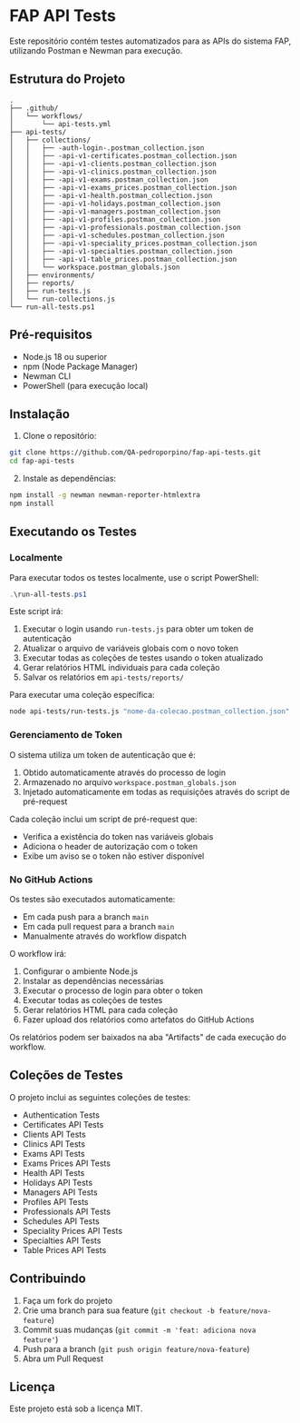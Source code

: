 # FAP API Tests

Este repositório contém testes automatizados para as APIs do sistema FAP, utilizando Postman e Newman para execução.

## Estrutura do Projeto

```
.
├── .github/
│   └── workflows/
│       └── api-tests.yml
├── api-tests/
│   ├── collections/
│   │   ├── -auth-login-.postman_collection.json
│   │   ├── -api-v1-certificates.postman_collection.json
│   │   ├── -api-v1-clients.postman_collection.json
│   │   ├── -api-v1-clinics.postman_collection.json
│   │   ├── -api-v1-exams.postman_collection.json
│   │   ├── -api-v1-exams_prices.postman_collection.json
│   │   ├── -api-v1-health.postman_collection.json
│   │   ├── -api-v1-holidays.postman_collection.json
│   │   ├── -api-v1-managers.postman_collection.json
│   │   ├── -api-v1-profiles.postman_collection.json
│   │   ├── -api-v1-professionals.postman_collection.json
│   │   ├── -api-v1-schedules.postman_collection.json
│   │   ├── -api-v1-speciality_prices.postman_collection.json
│   │   ├── -api-v1-specialties.postman_collection.json
│   │   ├── -api-v1-table_prices.postman_collection.json
│   │   └── workspace.postman_globals.json
│   ├── environments/
│   ├── reports/
│   ├── run-tests.js
│   └── run-collections.js
└── run-all-tests.ps1
```

## Pré-requisitos

- Node.js 18 ou superior
- npm (Node Package Manager)
- Newman CLI
- PowerShell (para execução local)

## Instalação

1. Clone o repositório:
```bash
git clone https://github.com/QA-pedroporpino/fap-api-tests.git
cd fap-api-tests
```

2. Instale as dependências:
```bash
npm install -g newman newman-reporter-htmlextra
npm install
```

## Executando os Testes

### Localmente

Para executar todos os testes localmente, use o script PowerShell:

```powershell
.\run-all-tests.ps1
```

Este script irá:
1. Executar o login usando `run-tests.js` para obter um token de autenticação
2. Atualizar o arquivo de variáveis globais com o novo token
3. Executar todas as coleções de testes usando o token atualizado
4. Gerar relatórios HTML individuais para cada coleção
5. Salvar os relatórios em `api-tests/reports/`

Para executar uma coleção específica:

```bash
node api-tests/run-tests.js "nome-da-colecao.postman_collection.json"
```

### Gerenciamento de Token

O sistema utiliza um token de autenticação que é:
1. Obtido automaticamente através do processo de login
2. Armazenado no arquivo `workspace.postman_globals.json`
3. Injetado automaticamente em todas as requisições através do script de pré-request

Cada coleção inclui um script de pré-request que:
- Verifica a existência do token nas variáveis globais
- Adiciona o header de autorização com o token
- Exibe um aviso se o token não estiver disponível

### No GitHub Actions

Os testes são executados automaticamente:
- Em cada push para a branch `main`
- Em cada pull request para a branch `main`
- Manualmente através do workflow dispatch

O workflow irá:
1. Configurar o ambiente Node.js
2. Instalar as dependências necessárias
3. Executar o processo de login para obter o token
4. Executar todas as coleções de testes
5. Gerar relatórios HTML para cada coleção
6. Fazer upload dos relatórios como artefatos do GitHub Actions

Os relatórios podem ser baixados na aba "Artifacts" de cada execução do workflow.

## Coleções de Testes

O projeto inclui as seguintes coleções de testes:

- Authentication Tests
- Certificates API Tests
- Clients API Tests
- Clinics API Tests
- Exams API Tests
- Exams Prices API Tests
- Health API Tests
- Holidays API Tests
- Managers API Tests
- Profiles API Tests
- Professionals API Tests
- Schedules API Tests
- Speciality Prices API Tests
- Specialties API Tests
- Table Prices API Tests

## Contribuindo

1. Faça um fork do projeto
2. Crie uma branch para sua feature (`git checkout -b feature/nova-feature`)
3. Commit suas mudanças (`git commit -m 'feat: adiciona nova feature'`)
4. Push para a branch (`git push origin feature/nova-feature`)
5. Abra um Pull Request

## Licença

Este projeto está sob a licença MIT. 